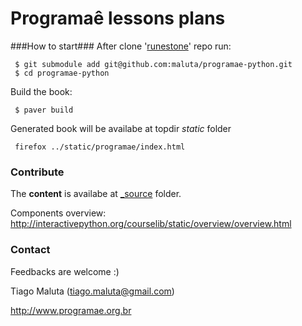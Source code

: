 Programaê lessons plans
=======================

###How to start###
After clone '[runestone](http://runestoneinteractive.org/build/html/developer.html)' repo run:

```
 $ git submodule add git@github.com:maluta/programae-python.git
 $ cd programae-python
```

Build the book: 

```
 $ paver build
```

Generated book will be availabe at topdir _static_ folder

```
 firefox ../static/programae/index.html
```

### Contribute ###

The **content** is availabe at [_source](https://github.com/maluta/programae-python/tree/master/_sources) folder.

Components overview: http://interactivepython.org/courselib/static/overview/overview.html


### Contact ###

Feedbacks are welcome :)

Tiago Maluta (tiago.maluta@gmail.com)

http://www.programae.org.br

